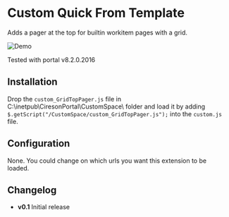 # Custom Quick From Template

Adds a pager at the top for builtin workitem pages with a grid.

![Demo](https://zenblom.github.io/custom_GridTopPager.png)

Tested with portal v8.2.0.2016

## Installation
Drop the `custom_GridTopPager.js` file in C:\inetpub\CiresonPortal\CustomSpace\ folder and load it by adding `$.getScript("/CustomSpace/custom_GridTopPager.js");` into the `custom.js` file.

## Configuration
None. You could change on which urls you want this extension to be loaded.

## Changelog
* **v0.1** Initial release
